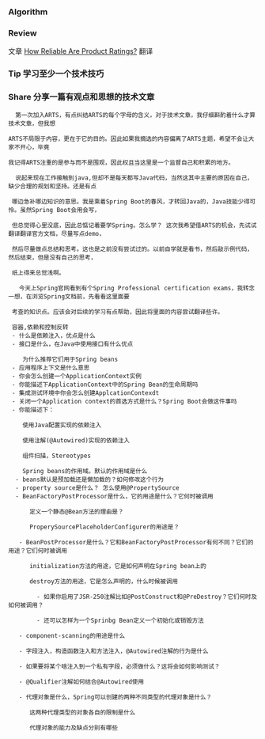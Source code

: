 ### Algorithm



### Review
  文章 [How Reliable Are Product Ratings?](https://onezero.medium.com/how-reliable-are-product-ratings-2fed46b76805)
  翻译 
### Tip 学习至少一个技术技巧

### Share 分享一篇有观点和思想的技术文章

      第一次加入ARTS，有点纠结ARTS的每个字母的含义，对于技术文章，我仔细斟酌着什么才算技术文章，但我想
    
    ARTS不局限于内容，更在于它的目的。因此如果我摘选的内容偏离了ARTS主题，希望不会让大家不开心，毕竟
    
    我记得ARTS注重的是参与而不是围观，因此权且当这里是一个监督自己和积累的地方。
    
      说起来现在工作接触到java,但却不是每天都写Java代码，当然这其中主要的原因在自己，缺少合理的规划和坚持。还是有点
      
     哪边急补哪边知识的意思。我是乘着Spring Boot的春风，才转回Java的，Java技能少得可怜。虽然Spring Boot会用会写，
     
     但总觉得心里没底，因此总惦记着要学Spring。怎么学？ 这次我希望借ARTS的机会，先试试翻译翻译官方文档，尽量写点demo，
      
     然后尽量做点总结和思考。这也是之前没有尝试过的。以前自学就是看书，然后敲示例代码，然后结束，但是没有自己的思考，
      
     纸上得来总觉浅啊。
     
       今天上Spring官网看到有个Spring Professional certification exams，我转念一想，在浏览Spring文档前，先看看这里面要
       
     考查的知识点。应该会对后续的学习有点帮助，因此将里面的内容尝试翻译些许。
     
     容器,依赖和控制反转
     - 什么是依赖注入，优点是什么
     - 接口是什么，在Java中使用接口有什么优点
     
        为什么推荐它们用于Spring beans
     - 应用程序上下文是什么意思
     - 你会怎么创建一个ApplicationContext实例
     - 你能描述下ApplicationContext中的Spring Bean的生命周期吗
     - 集成测试环境中你会怎么创建ApplcationContexdt
     - 关闭一个Application context的首选方式是什么？Spring Boot会做这件事吗
     - 你能描述下：
        
        使用Java配置实现的依赖注入
        
        使用注解(@Autowired)实现的依赖注入
        
        组件扫描，Stereotypes
        
        Spring beans的作用域。默认的作用域是什么
      - beans默认是预加载还是懒加载的？如何修改这个行为
      - property source是什么？ 怎么使用@PropertySource
      - BeanFactoryPostProcessor是什么，它的用途是什么？它何时被调用
      
          定义一个静态@Bean方法的理由是？
          
          ProperySourcePlaceholderConfigurer的用途是？
          
       - BeanPostProcessor是什么？它和BeanFactoryPostProcessor有何不同？它们的用途？它们何时被调用
          
          initialization方法的用途，它是如何声明在Spring bean上的
          
          destroy方法的用途，它是怎么声明的，什么时候被调用
            
            - 如果你启用了JSR-250注解比如@PostConstruct和@PreDestroy？它们何时及如何被调用？
            
            - 还可以怎样为一个Sprinbg Bean定义一个初始化或销毁方法
            
       - component-scanning的用途是什么
       
       - 字段注入，构造函数注入和方法注入，@Autowired注解的行为是什么
       
       - 如果要将某个啥注入到一个私有字段，必须做什么？这将会如何影响测试？
       
       - @Qualifier注解如何结合@Autowired使用
       
       - 代理对象是什么，Spring可以创建的两种不同类型的代理对象是什么？
          
          这两种代理类型的对象各自的限制是什么
          
          代理对象的能力及缺点分别有哪些
       
          
        
        
      
      
